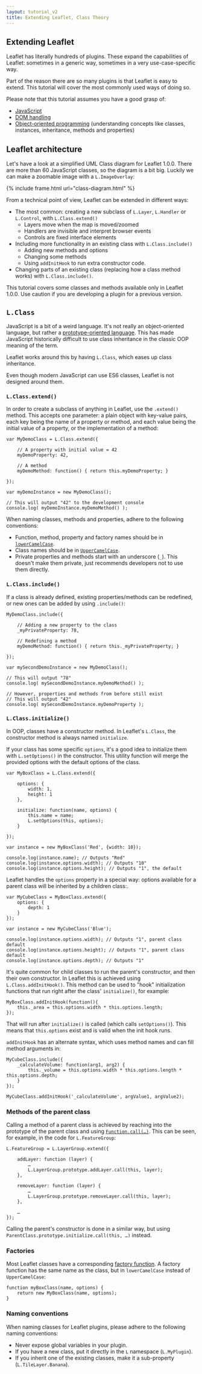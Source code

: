 ```yaml
---
layout: tutorial_v2
title: Extending Leaflet, Class Theory
---
```


## Extending Leaflet

Leaflet has literally hundreds of plugins. These expand the capabilities of Leaflet: sometimes in a generic way, sometimes in a very use-case-specific way.

Part of the reason there are so many plugins is that Leaflet is easy to extend. This tutorial will cover the most commonly used ways of doing so.

Please note that this tutorial assumes you have a good grasp of:

* [JavaScript](https://developer.mozilla.org/en-US/Learn/JavaScript)
* [DOM handling](https://developer.mozilla.org/en-US/docs/Web/API/Document_Object_Model/Introduction)
* [Object-oriented programming](https://en.wikipedia.org/wiki/Object-oriented_programming) (understanding concepts like classes, instances, inheritance, methods and properties)


## Leaflet architecture

Let's have a look at a simplified UML Class diagram for Leaflet 1.0.0. There are more than 60 JavaScript classes, so the diagram is a bit big. Luckily we can make a zoomable image with a `L.ImageOverlay`:

{% include frame.html url="class-diagram.html" %}


From a technical point of view, Leaflet can be extended in different ways:

* The most common: creating a new subclass of `L.Layer`, `L.Handler` or `L.Control`, with `L.Class.extend()`
	* Layers move when the map is moved/zoomed
	* Handlers are invisible and interpret browser events
	* Controls are fixed interface elements
* Including more functionality in an existing class with `L.Class.include()`
	* Adding new methods and options
	* Changing some methods
	* Using `addInitHook` to run extra constructor code.
* Changing parts of an existing class (replacing how a class method works) with `L.Class.include()`.

This tutorial covers some classes and methods available only in Leaflet 1.0.0. Use caution if you are developing a plugin for a previous version.

## `L.Class`

JavaScript is a bit of a weird language. It's not really an object-oriented language, but rather a [prototype-oriented language](https://en.wikipedia.org/wiki/Prototype-based_programming). This has made JavaScript historically difficult to use class inheritance in the classic OOP meaning of the term.

Leaflet works around this by having `L.Class`, which eases up class inheritance.

Even though modern JavaScript can use ES6 classes, Leaflet is not designed around them.

### `L.Class.extend()`

In order to create a subclass of anything in Leaflet, use the `.extend()` method. This accepts one parameter: a plain object with key-value pairs, each key being the name of a property or method, and each value being the initial value of a property, or the implementation of a method:

    var MyDemoClass = L.Class.extend({
    
        // A property with initial value = 42
        myDemoProperty: 42,   
    
        // A method 
        myDemoMethod: function() { return this.myDemoProperty; }
        
    });

    var myDemoInstance = new MyDemoClass();
    
    // This will output "42" to the development console
    console.log( myDemoInstance.myDemoMethod() );   

When naming classes, methods and properties, adhere to the following conventions:
    
* Function, method, property and factory names should be in [`lowerCamelCase`](https://en.wikipedia.org/wiki/CamelCase).
* Class names should be in [`UpperCamelCase`](https://en.wikipedia.org/wiki/CamelCase).
* Private properties and methods start with an underscore (`_`). This doesn't make them private, just recommends developers not to use them directly.

### `L.Class.include()`    
    
If a class is already defined, existing properties/methods can be redefined, or new ones can be added by using `.include()`:

    MyDemoClass.include({
    
        // Adding a new property to the class
        _myPrivateProperty: 78,
        
        // Redefining a method
        myDemoMethod: function() { return this._myPrivateProperty; }
    
    });

    var mySecondDemoInstance = new MyDemoClass();
    
    // This will output "78"
    console.log( mySecondDemoInstance.myDemoMethod() );
    
    // However, properties and methods from before still exist
    // This will output "42"
    console.log( mySecondDemoInstance.myDemoProperty );

### `L.Class.initialize()`
    
In OOP, classes have a constructor method. In Leaflet's `L.Class`, the constructor method is always named `initialize`.

If your class has some specific `options`, it's a good idea to initialize them with `L.setOptions()` in the constructor. This utility function will merge the provided options with the default options of the class.


    var MyBoxClass = L.Class.extend({
    
        options: {
            width: 1,
            height: 1
        },
    
        initialize: function(name, options) {
            this.name = name;
            L.setOptions(this, options);
        }
        
    });
    
    var instance = new MyBoxClass('Red', {width: 10});

    console.log(instance.name); // Outputs "Red"
    console.log(instance.options.width); // Outputs "10"
    console.log(instance.options.height); // Outputs "1", the default
    
Leaflet handles the `options` property in a special way: options available for a parent class will be inherited by a children class:.

    var MyCubeClass = MyBoxClass.extend({
        options: {
            depth: 1
        }
    });
    
    var instance = new MyCubeClass('Blue');
    
    console.log(instance.options.width); // Outputs "1", parent class default
    console.log(instance.options.height); // Outputs "1", parent class default
    console.log(instance.options.depth); // Outputs "1"


It's quite common for child classes to run the parent's constructor, and then their own constructor. In Leaflet this is achieved using `L.Class.addInitHook()`. This method can be used to "hook" initialization functions that run right after the class' `initialize()`, for example:

    MyBoxClass.addInitHook(function(){
        this._area = this.options.width * this.options.length;
    });

That will run after `initialize()` is called (which calls `setOptions()`). This means that `this.options` exist and is valid when the init hook runs.

`addInitHook` has an alternate syntax, which uses method names and can fill method arguments in:

    MyCubeClass.include({
        _calculateVolume: function(arg1, arg2) {
            this._volume = this.options.width * this.options.length * this.options.depth;
        }
    });
    
    MyCubeClass.addInitHook('_calculateVolume', argValue1, argValue2);
    

### Methods of the parent class

Calling a method of a parent class is achieved by reaching into the prototype of the parent class and using [`Function.call(…)`](https://developer.mozilla.org/en-US/docs/Web/JavaScript/Reference/Global_Objects/Function/call). This can be seen, for example, in the code for `L.FeatureGroup`:

    L.FeatureGroup = L.LayerGroup.extend({
    
        addLayer: function (layer) {
            …
            L.LayerGroup.prototype.addLayer.call(this, layer);
        },
        
        removeLayer: function (layer) {
            …
            L.LayerGroup.prototype.removeLayer.call(this, layer);
        },
    
        …
    });

Calling the parent's constructor is done in a similar way, but using `ParentClass.prototype.initialize.call(this, …)` instead.
    
    
### Factories    

Most Leaflet classes have a corresponding [factory function](https://en.wikipedia.org/wiki/Factory_%28object-oriented_programming%29). A factory function has the same name as the class, but in `lowerCamelCase` instead of `UpperCamelCase`:
    
    function myBoxClass(name, options) {
        return new MyBoxClass(name, options);
    }
    
    
### Naming conventions

When naming classes for Leaflet plugins, please adhere to the following naming conventions:

* Never expose global variables in your plugin.
* If you have a new class, put it directly in the `L` namespace (`L.MyPlugin`).
* If you inherit one of the existing classes, make it a sub-property (`L.TileLayer.Banana`).



